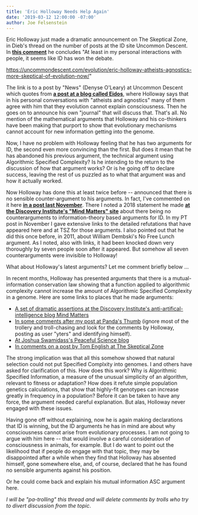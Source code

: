 ```yaml
---
title: 'Eric Holloway Needs Help Again'
date: '2019-03-12 12:00:00 -07:00'
author: Joe Felsenstein
--- 
```


Eric Holloway just made a dramatic announcement on The Skeptical Zone, in Dieb's thread on the number of posts at the ID site Uncommon Descent.  In <a href="http://theskepticalzone.com/wp/posts-at-uncommon-descent/comment-page-1/#comment-248050"><strong>this comment</strong></a> he concludes
"At least in my personal interactions with people, it seems like ID has won the debate.

https://uncommondescent.com/evolution/eric-holloway-atheists-agnostics-more-skeptical-of-evolution-now/"

The link is to a post by "News" (Denyse O'Leary) at Uncommon Descent which quotes from <a href="https://www.patheos.com/blogs/eidos/2019/01/a-new-journal-for-constantinean-techies/"><strong>a post at a blog called Eidos</strong></a>, where Holloway says that in his personal conversations with "atheists and agnostics" many of them agree with him that they evolution cannot explain consciousness.  Then he goes on to announce his own "journal" that will discuss that.  That's all.  No mention of the mathematical arguments that Holloway and his co-thinkers have been making that purport to show that evolutionary mechanisms cannot account for new information getting into the genome.

Now, I have no problem with Holloway feeling that he has two arguments for ID, the second even more convincing than the first.  But does it mean that he has abandoned his previous argument, the technical argument using Algorithmic Specified Complexity?  Is he intending to the return to the discussion of how that argument works?  Or is he going off to declare success, leaving the rest of us puzzled as to what that argument was and how it actually worked.

Now Holloway has done this at least twice before -- announced that there is no sensible counter-argument to his arguments.  In fact, I've commented on it here <a href="https://pandasthumb.org/archives/2018/11/Eric-Holloway-needs-our-help.html"><strong>in a post last November</strong></a>.  There I noted a 2018 statement he made <a href="https://mindmatters.ai/2018/10/does-information-theory-support-design-in-nature/"><strong>at the Discovery Institute's "Mind Matters" site</strong></a> about there being no counterarguments to information-theory based arguments for ID.  In my PT post in November I gave extensive links to the detailed refutations that have appeared here and at TSZ for those arguments.  I also pointed out that he did this once before, in 2011, about William Dembski's No Free Lunch argument.  As I noted, also with links, it had been knocked down very thoroughly by seven people soon after it appeared.  But somehow all seven counterarguments were invisible to Holloway!

What about Holloway's latest arguments?  Let me comment briefly below ...

<!--more-->

In recent months, Holloway has presented arguments that there is a mutual-information conservation law showing that a function applied to algorithmic complexity cannot increase the amount of Algorithmic Specified Complexity in a genome. 
Here are some links to places that he made arguments:
<ul>

  <li> <a href="https://mindmatters.ai/2018/10/does-information-theory-support-design-in-nature/"> A set of dramatic assertions at the Discovery Institute's anti-artifical-intelligence blog Mind Matters</a>
<li> <a href="https://pandasthumb.org/archives/2018/11/Eric-Holloway-needs-our-help.html"> In some comments after my post at Panda's Thumb</a> (ignore most of the trollery and troll-chasing and look for the comments by Holloway, posting as user "yters" and identifying himself).</li>
<li> <a href="https://discourse.peacefulscience.org/t/eric-holloway-algorithmic-specified-complexity/1375/14"> At Joshua Swamidass's Peaceful Science blog</a></li>
  <li> <a href="http://theskepticalzone.com/wp/evo-info-4-non-conservation-of-algorithmic-specified-complexity/comment-page-1/"> In comments on a post by Tom English at The Skeptical Zone</a></li>
</ul>
The strong implication was that all this somehow showed that natural selection could not put Specified Complxity into genomes. I and others have asked for clarification of this.  How does this work?  Why is Algorithmic Specified Information, a measure of the unusual simplicity of an algorithm, relevant to fitness or adaptation?  How does it refute simple population genetics calculations, that show that highly-fit genotypes can increase greatly in frequency in a population?  Before it can be taken to have any force, the argument needed careful explanation.  But alas, Holloway never engaged with these issues.

Having gone off without explaining, now he is again making declarations that ID is winning, but the ID arguments he has in mind are about why consciousness cannot arise from evolutionary processes.  I am not going to argue with him here -- that would involve a careful consideration of consciousness in animals, for example.  But I do want to point out the likelihood that if people do engage with that topic, they may be disappointed after a while when they find that Holloway has absented himself, gone somewhere else, and, of course, declared that he has found no sensible arguments against his position.

Or he could come back and explain his mutual information ASC argument here.

<em>I will be "pa-trolling" this thread and will delete comments by trolls who try to divert discussion from the topic</em>.

